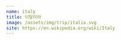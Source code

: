 ```yaml
---
name: italy
title: 이탈리아
image: /assets/img/trip/italia.svg
site: https://en.wikipedia.org/wiki/Italy
---
```


